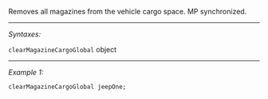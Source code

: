 Removes all magazines from the vehicle cargo space. MP synchronized.


---
*Syntaxes:*

`clearMagazineCargoGlobal`  object

---
*Example 1:*

```sqf
clearMagazineCargoGlobal jeepOne;
```